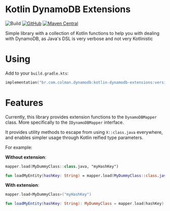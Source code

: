 # Kotlin DynamoDB Extensions

![Build](https://github.com/LeoColman/kotlin-dynamodb-extensions/workflows/Build/badge.svg)
[![GitHub](https://img.shields.io/github/license/LeoColman/kotlin-dynamodb-extensions)](https://github.com/LeoColman/kotlin-dynamodb-extensions/blob/master/LICENSE) 
[![Maven Central](https://img.shields.io/maven-central/v/br.com.colman.dynamodb/kotlin-dynamodb-extensions)](https://search.maven.org/search?q=g:br.com.colman.dynamodb)


Simple library with a collection of Kotlin functions to help you with dealing with DynamoDB, as Java's DSL is very verbose
and not very Kotlinistic

# Using

Add to your `build.gradle.kts`:
```kotlin
implementation("br.com.colman.dynamodb:kotlin-dynamodb-extensions:version")
```

# Features
Currently, this library provides extension functions to the `DynamoDBMapper` class. More specifically to the `IDynamoDBMapper` interface.

It provides utility methods to escape from using `X::class.java` everywhere, and enables simpler usage through Kotlin reified type parameters.

For example:

**Without extension**:
```kotlin
mapper.load(MyDummyClass::class.java, "myHashKey")

fun loadMyEntity(hashKey: String) = mapper.load(MyDummyClass::class.java, hashKey)
```

**With extension**:
```kotlin
mapper.load<MyDummyClass>("myHashKey")

fun loadMyEntity(hashKey: String): MyDummyClass = mapper.load(hashKey)
```
